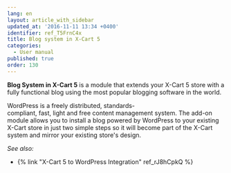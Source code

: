 ```yaml
---
lang: en
layout: article_with_sidebar
updated_at: '2016-11-11 13:34 +0400'
identifier: ref_T5FrnC4x
title: Blog system in X-Cart 5
categories:
  - User manual
published: true
order: 130
---
```



**Blog System in X-Cart 5** is a module that extends your X-Cart 5 store with a fully functional blog using the most popular blogging software in the world.

WordPress is a freely distributed, standards-compliant, fast, light and free content management system. The add-on module allows you to install a blog powered by WordPress to your existing X-Cart store in just two simple steps so it will become part of the X-Cart system and mirror your existing store's design. 

_See also:_

*   {% link "X-Cart 5 to WordPress Integration" ref_rJ8hCpkQ %}
